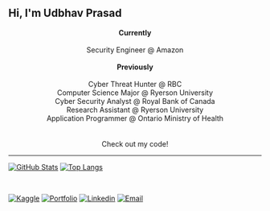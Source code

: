 ## Hi, I'm Udbhav Prasad

<p align=center>
  <b> Currently </b><br><br>
  Security Engineer @ Amazon <br>
  <br><b> Previously </b><br><br>
  Cyber Threat Hunter @ RBC <br>
  Computer Science Major @ Ryerson University <br>
  Cyber Security Analyst @ Royal Bank of Canada <br>
  Research Assistant @ Ryerson University <br>
  Application Programmer @ Ontario Ministry of Health <br> 
  <br><br>
  Check out my code! <br>
</p>

<hr>
  
[![GitHub Stats](https://github-readme-stats.vercel.app/api?username=UdbhavPrasad072300&count_private=true&hide=prs&include_all_commits=true)](https://github.com/UdbhavPrasad072300/github-readme-stats)
[![Top Langs](https://github-readme-stats.vercel.app/api/top-langs/?username=UdbhavPrasad072300&langs_count=7&theme=flat-square)](https://github.com/UdbhavPrasad072300/github-readme-stats)

<br>

<p alighn="center">
<a href="https://www.kaggle.com/udbhavprasad1"><img alt="Kaggle" src="https://img.shields.io/badge/Kaggle-www.kaggle.com/udbhavprasad1-blue?style=flat-square"></a>
<a href="https://udbhavprasad.com/"><img alt="Portfolio" src="https://img.shields.io/badge/Portfolio-www.udbhavprasad.com-red?style=flat-square"></a>
<a href="https://www.linkedin.com/in/udbhav-prasad-1506b7192/"><img alt="Linkedin" src="https://img.shields.io/badge/Linkedin-Udbhav%20Prasad-white?style=flat-square"></a>
<a href="mailto:uprasad@torontomu.ca"><img alt="Email" src="https://img.shields.io/badge/Email-uprasad@torontomu.ca-blue?style=flat-square"></a>
</p>

